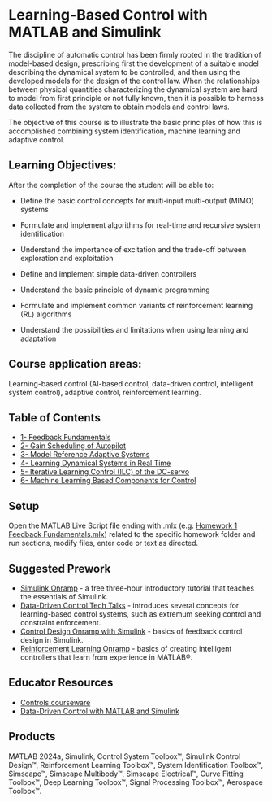 # Learning-Based Control with MATLAB and Simulink 
The discipline of automatic control has been firmly rooted in the tradition of model-based design, prescribing first the development of a suitable model describing the dynamical system to be controlled, and then using the developed models for the design of the control law. When the relationships between physical quantities characterizing the dynamical system are hard to model from first principle or not fully known, then it is possible to harness data collected from the system to obtain models and control laws.

The objective of this course is to illustrate the basic principles of how this is accomplished combining system identification, machine learning and adaptive control.

## Learning Objectives:
After the completion of the course the student will be able to:

- Define the basic control concepts for multi-input multi-output (MIMO) systems

- Formulate and implement algorithms for real-time and recursive system identification

- Understand the importance of excitation and the trade-off between exploration and exploitation

- Define and implement simple data-driven controllers

- Understand the basic principle of dynamic programming

- Formulate and implement common variants of reinforcement learning (RL) algorithms

- Understand the possibilities and limitations when using learning and adaptation

## Course application areas:

Learning-based control (AI-based control, data-driven control, intelligent system control), adaptive control, reinforcement learning.

## Table of Contents
- [1- Feedback Fundamentals](https://github.com/cescongroup/Learning-based-control-with-MATLAB-and-Simulink/blob/main/Homework%201%20Feedback%20Fundamentals/Homework%201%20Feedback%20Fundamentals.pdf)
- [2- Gain Scheduling of Autopilot](https://github.com/cescongroup/Learning-based-control-with-MATLAB-and-Simulink/blob/main/Homework%202%20Gain%20Scheduling%20of%20Autopilot/Homework%202%20Gain%20Scheduling%20of%20Autopilot.pdf)
- [3- Model Reference Adaptive Systems](https://github.com/cescongroup/Learning-based-control-with-MATLAB-and-Simulink/blob/main/Homework%203%20Model%20Reference%20Adaptive%20Systems/Homework%203%20Model%20Reference%20Adaptive%20Systems.pdf)
- [4- Learning Dynamical Systems in Real Time](https://github.com/cescongroup/Learning-based-control-with-MATLAB-and-Simulink/blob/main/Homework%204%20Learning%20Dynamical%20Systems%20in%20Real%20Time/Homework%204%20Learning%20Dynamical%20Systems%20in%20Real%20Time.pdf)
- [5- Iterative Learning Control (ILC) of the DC-servo](https://github.com/cescongroup/Learning-based-control-with-MATLAB-and-Simulink/blob/main/Homework%205%20Iterative%20Learning%20Control%20(ILC)%20of%20the%20DC-servo/Homework%205%20Iterative%20Learning%20Control%20(ILC)%20of%20the%20DC-servo.pdf)
- [6- Machine Learning Based Components for Control](https://github.com/cescongroup/Learning-based-control-with-MATLAB-and-Simulink/blob/main/Homework%206%20Machine%20Learning%20Based%20Components%20for%20Control/Homework%206%20Machine%20Learning%20Based%20Components%20for%20Control.pdf)

## Setup
Open the MATLAB Live Script file ending with .mlx (e.g. [Homework 1 Feedback Fundamentals.mlx](https://github.com/cescongroup/Learning-based-control-with-MATLAB-and-Simulink/blob/main/Homework%201%20Feedback%20Fundamentals/Homework%201%20Feedback%20Fundamentals.mlx))
related to the specific homework folder and run sections, modify files, enter code or text as directed.

## Suggested Prework
- [Simulink Onramp](https://matlabacademy.mathworks.com/details/simulink-onramp/simulink) - a free three-hour introductory tutorial that teaches the essentials of Simulink.
- [Data-Driven Control Tech Talks](https://www.mathworks.com/videos/series/learning-based-control.html) - introduces several concepts for learning-based control systems, such as extremum seeking control and constraint enforcement.
- [Control Design Onramp with Simulink](https://matlabacademy.mathworks.com/details/control-design-onramp-with-simulink/controls) - basics of feedback control design in Simulink.
- [Reinforcement Learning Onramp](https://matlabacademy.mathworks.com/details/reinforcement-learning-onramp/reinforcementlearning) - basics of creating intelligent controllers that learn from experience in MATLAB®.

## Educator Resources
- [Controls courseware](https://www.mathworks.com/academia/courseware/teaching-controls-with-matlab-and-simulink.html)
- [Data-Driven Control with MATLAB and Simulink](https://www.mathworks.com/solutions/control-systems/data-driven-controls.html)
  
## Products
MATLAB 2024a, Simulink, Control System Toolbox™, Simulink Control Design™, Reinforcement Learning Toolbox™, System Identification Toolbox™, Simscape™, Simscape Multibody™, Simscape Electrical™, Curve Fitting Toolbox™, Deep Learning Toolbox™,
Signal Processing Toolbox™, Aerospace Toolbox™.

